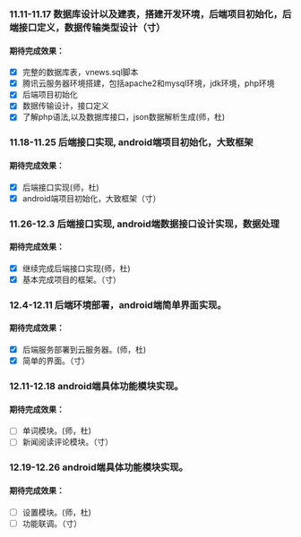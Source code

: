### 11.11-11.17 数据库设计以及建表，搭建开发环境，后端项目初始化，后端接口定义，数据传输类型设计（寸）
#### 期待完成效果：
- [x]  完整的数据库表，vnews.sql脚本
- [x]  腾讯云服务器环境搭建，包括apache2和mysql环境，jdk环境，php环境
- [x]  后端项目初始化
- [x]  数据传输设计，接口定义
- [x]  了解php语法,以及数据库接口，json数据解析生成(师，杜)

### 11.18-11.25 后端接口实现, android端项目初始化，大致框架
#### 期待完成效果：　
- [x]  后端接口实现(师，杜)
- [x]  android端项目初始化，大致框架（寸）

### 11.26-12.3 后端接口实现, android端数据接口设计实现，数据处理
#### 期待完成效果：　
- [x]   继续完成后端接口实现(师，杜)
- [x]  基本完成项目的框架。（寸）

### 12.4-12.11 后端环境部署，android端简单界面实现。
#### 期待完成效果：
- [x]  后端服务部署到云服务器。(师，杜)
- [x]   简单的界面。（寸）

### 12.11-12.18 android端具体功能模块实现。
#### 期待完成效果：
- [ ]  单词模块。(师，杜)
- [ ]  新闻阅读评论模块。（寸）

### 12.19-12.26 android端具体功能模块实现。
#### 期待完成效果：
-  [ ] 设置模块。(师，杜)
-  [ ] 功能联调。（寸）